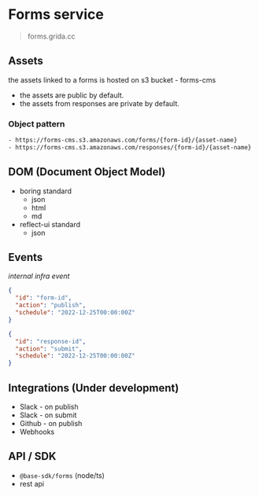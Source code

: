 # Forms service

> forms.grida.cc

## Assets

the assets linked to a forms is hosted on s3 bucket - forms-cms

- the assets are public by default.
- the assets from responses are private by default.

### Object pattern

```txt
- https://forms-cms.s3.amazonaws.com/forms/{form-id}/{asset-name}
- https://forms-cms.s3.amazonaws.com/responses/{form-id}/{asset-name}
```


## DOM (Document Object Model)

- boring standard
  - json
  - html
  - md
- reflect-ui standard
  - json

## Events

*internal infra event*
```json
{
  "id": "form-id",
  "action": "publish",
  "schedule": "2022-12-25T00:00:00Z"
}
```

```json
{
  "id": "response-id",
  "action": "submit",
  "schedule": "2022-12-25T00:00:00Z"
}
```

## Integrations (Under development)

- Slack - on publish
- Slack - on submit
- Github - on publish
- Webhooks

## API / SDK

- `@base-sdk/forms` (node/ts)
- rest api


